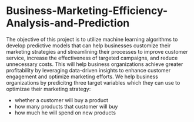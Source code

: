 # Business-Marketing-Efficiency-Analysis-and-Prediction

The objective of this project is to utilize machine learning algorithms to develop predictive models that can help businesses customize their marketing strategies and streamlining their processes to improve customer service, increase the effectiveness of targeted campaigns, and reduce unnecessary costs. This will help business organizations achieve greater profitability by leveraging data-driven insights to enhance customer engagement and optimize marketing efforts. We help business organizations by predicitng three target variables which they can use to optimizae their marketing strategy:
- whether a customer will buy a product
- how many products that customer will buy
- how much he will spend on new products
